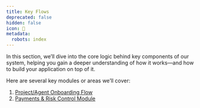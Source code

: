```yaml
---
title: Key Flows
deprecated: false
hidden: false
icon: 🔑
metadata:
  robots: index
---
```

In this section, we’ll dive into the core logic behind key components of our system, helping you gain a deeper understanding of how it works—and how to build your application on top of it.

Here are several key modules or areas we’ll cover:

1. [Project/Agent Onboarding Flow](../docs/projectagent-onboarding)
2. [Payments & Risk Control Module](../docs/️payments-risk-control)